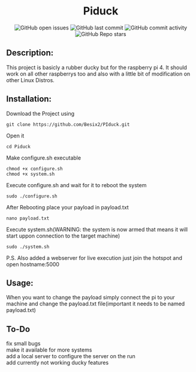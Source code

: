 <div align="center">
  <p align="center"><h1>Piduck</h1></p>
</div>


<div align="center">
  <img src="https://img.shields.io/github/issues/Besix2/PIduck" alt="GitHub open issues">
  <img src="https://img.shields.io/github/last-commit/Besix2/PIduck" alt="GitHub last commit">
  <img src="https://img.shields.io/github/commit-activity/m/Besix2/PIduck" alt="GitHub commit activity">
  <img src="https://img.shields.io/github/stars/Besix2/PIduck" alt="GitHub Repo stars">
</div>

## Description:
This project is basicly a rubber ducky but for the raspberry pi 4. It should work on all other raspberrys too and also with a little bit of modification on other Linux Distros.

## Installation:
Download the Project using
```
git clone https://github.com/Besix2/PIduck.git
```
Open it
```
cd Piduck
```
Make configure.sh executable
```
chmod +x configure.sh
chmod +x system.sh
```
Execute configure.sh and wait for it to reboot the system
```
sudo ./configure.sh
```
After Rebooting place your payload in payload.txt
```
nano payload.txt
```
Execute system.sh(WARNING: the system is now armed that means it will start uppon connection to the target machine)
```
sudo ./system.sh
```

P.S. Also added a webserver for live execution just join the hotspot and open hostname:5000

## Usage:
When you want to change the payload simply connect the pi to your machine and change the payload.txt file(important it needs to be named payload.txt)

## To-Do
fix small bugs  
make it available for more systems  
add a local server to configure the server on the run  
add currently not working ducky features  

